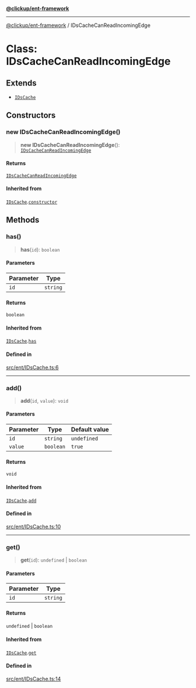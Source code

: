 [**@clickup/ent-framework**](../README.md)

***

[@clickup/ent-framework](../globals.md) / IDsCacheCanReadIncomingEdge

# Class: IDsCacheCanReadIncomingEdge

## Extends

- [`IDsCache`](IDsCache.md)

## Constructors

### new IDsCacheCanReadIncomingEdge()

> **new IDsCacheCanReadIncomingEdge**(): [`IDsCacheCanReadIncomingEdge`](IDsCacheCanReadIncomingEdge.md)

#### Returns

[`IDsCacheCanReadIncomingEdge`](IDsCacheCanReadIncomingEdge.md)

#### Inherited from

[`IDsCache`](IDsCache.md).[`constructor`](IDsCache.md#constructors)

## Methods

### has()

> **has**(`id`): `boolean`

#### Parameters

| Parameter | Type |
| ------ | ------ |
| `id` | `string` |

#### Returns

`boolean`

#### Inherited from

[`IDsCache`](IDsCache.md).[`has`](IDsCache.md#has)

#### Defined in

[src/ent/IDsCache.ts:6](https://github.com/clickup/ent-framework/blob/master/src/ent/IDsCache.ts#L6)

***

### add()

> **add**(`id`, `value`): `void`

#### Parameters

| Parameter | Type | Default value |
| ------ | ------ | ------ |
| `id` | `string` | `undefined` |
| `value` | `boolean` | `true` |

#### Returns

`void`

#### Inherited from

[`IDsCache`](IDsCache.md).[`add`](IDsCache.md#add)

#### Defined in

[src/ent/IDsCache.ts:10](https://github.com/clickup/ent-framework/blob/master/src/ent/IDsCache.ts#L10)

***

### get()

> **get**(`id`): `undefined` \| `boolean`

#### Parameters

| Parameter | Type |
| ------ | ------ |
| `id` | `string` |

#### Returns

`undefined` \| `boolean`

#### Inherited from

[`IDsCache`](IDsCache.md).[`get`](IDsCache.md#get)

#### Defined in

[src/ent/IDsCache.ts:14](https://github.com/clickup/ent-framework/blob/master/src/ent/IDsCache.ts#L14)
